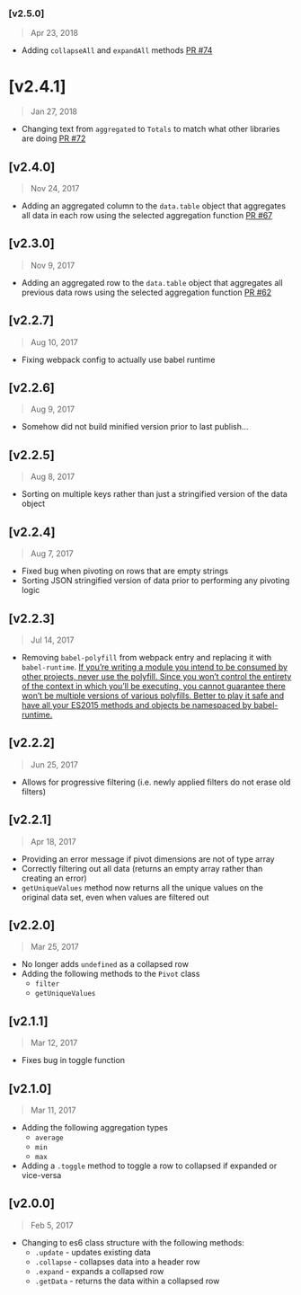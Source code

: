 ### [v2.5.0]
> Apr 23, 2018

- Adding `collapseAll` and `expandAll` methods [PR #74](https://github.com/pat310/quick-pivot/pull/74)

# [v2.4.1]
> Jan 27, 2018

- Changing text from `aggregated` to `Totals` to match what other libraries are doing [PR #72](https://github.com/pat310/quick-pivot/pull/72)

## [v2.4.0]
> Nov 24, 2017

- Adding an aggregated column to the `data.table` object that aggregates all data in each row using the selected aggregation function [PR #67](https://github.com/pat310/quick-pivot/pull/67)

## [v2.3.0]
> Nov 9, 2017

- Adding an aggregated row to the `data.table` object that aggregates all previous data rows using the selected aggregation function [PR #62](https://github.com/pat310/quick-pivot/pull/62)

## [v2.2.7]
> Aug 10, 2017

- Fixing webpack config to actually use babel runtime

## [v2.2.6]
> Aug 9, 2017

- Somehow did not build minified version prior to last publish...

## [v2.2.5]
> Aug 8, 2017

- Sorting on multiple keys rather than just a stringified version of the data object

## [v2.2.4]
> Aug 7, 2017

- Fixed bug when pivoting on rows that are empty strings
- Sorting JSON stringified version of data prior to performing any pivoting logic

## [v2.2.3]
> Jul 14, 2017

- Removing `babel-polyfill` from webpack entry and replacing it with `babel-runtime`. [If you’re writing a module you intend to be consumed by other projects, never use the polyfill. Since you won’t control the entirety of the context in which you’ll be executing, you cannot guarantee there won’t be multiple versions of various polyfills. Better to play it safe and have all your ES2015 methods and objects be namespaced by babel-runtime.](https://medium.com/@jcse/clearing-up-the-babel-6-ecosystem-c7678a314bf3)

## [v2.2.2]
> Jun 25, 2017

- Allows for progressive filtering (i.e. newly applied filters do not erase old filters)

[#54]: https://github.com/pat310/quick-pivot/pull/54

## [v2.2.1]
> Apr 18, 2017

- Providing an error message if pivot dimensions are not of type array
- Correctly filtering out all data (returns an empty array rather than creating an error)
- `getUniqueValues` method now returns all the unique values on the original data set, even when values are filtered out

[#47]: https://github.com/pat310/quick-pivot/pull/47
[#49]: https://github.com/pat310/quick-pivot/pull/49
[#51]: https://github.com/pat310/quick-pivot/pull/51

## [v2.2.0]
> Mar 25, 2017

- No longer adds `undefined` as a collapsed row
- Adding the following methods to the `Pivot` class
  - `filter`
  - `getUniqueValues`

[#38]: https://github.com/pat310/quick-pivot/pull/38
[#39]: https://github.com/pat310/quick-pivot/pull/39

## [v2.1.1]
> Mar 12, 2017

- Fixes bug in toggle function

[#35]: https://github.com/pat310/quick-pivot/pull/35

## [v2.1.0]
> Mar 11, 2017

- Adding the following aggregation types
  - `average`
  - `min`
  - `max`
- Adding a `.toggle` method to toggle a row to collapsed if expanded or vice-versa

[#30]: https://github.com/pat310/quick-pivot/pull/30
[#31]: https://github.com/pat310/quick-pivot/pull/31

## [v2.0.0]
> Feb 5, 2017

- Changing to es6 class structure with the following methods:
  - `.update` - updates existing data
  - `.collapse` - collapses data into a header row
  - `.expand` - expands a collapsed row
  - `.getData` - returns the data within a collapsed row

[#18]: https://github.com/pat310/quick-pivot/pull/18
